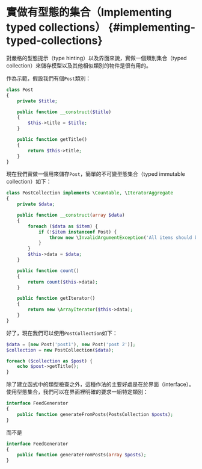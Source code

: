 # 實做有型態的集合（Implementing typed collections） {#implementing-typed-collections}

對嚴格的型態提示（type hinting）以及界面來說，實做一個類別集合（typed collection）來儲存模型以及其他相似類別的物件是很有用的。

作為示範，假設我們有個`Post`類別：

```php
class Post
{
    private $title;

    public function __construct($title)
    {
        $this->title = $title;
    }

    public function getTitle()
    {
        return $this->title;
    }
}
```

現在我們實做一個用來儲存`Post`，簡單的不可變型態集合（typed immutable collection）如下：

```php
class PostCollection implements \Countable, \IteratorAggregate
{
    private $data;

    public function __construct(array $data)
    {
        foreach ($data as $item) {
            if (!$item instanceof Post) {
                throw new \InvalidArgumentException('All items should be of Post class.');
            }
        }
        $this->data = $data;
    }

    public function count()
    {
        return count($this->data);
    }

    public function getIterator()
    {
        return new \ArrayIterator($this->data);
    }
}
```

好了，現在我們可以使用`PostCollection`如下：

```php
$data = [new Post('post1'), new Post('post 2')];
$collection = new PostCollection($data);

foreach ($collection as $post) {
    echo $post->getTitle();
}
```

除了建立函式中的類型檢查之外，這種作法的主要好處是在於界面（interface）。使用型態集合，我們可以在界面裡明確的要求一組特定類別：

```php
interface FeedGenerator
{
    public function generateFromPosts(PostsCollection $posts);
}
```

而不是

```php
interface FeedGenerator
{
    public function generateFromPosts(array $posts);
}
```



